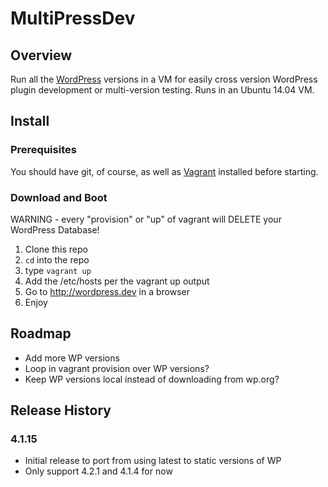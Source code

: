 # MultiPressDev

## Overview

Run all the [WordPress](https://wordpress.org) versions in a
VM for easily cross version WordPress plugin development or
multi-version testing.  Runs in an Ubuntu 14.04 VM.

## Install

### Prerequisites

You should have git, of course, as well as
[Vagrant](https://www.vagrantup.com/) installed before starting.

### Download and Boot

WARNING - every "provision" or "up" of vagrant will DELETE your WordPress
Database!

1. Clone this repo
1. `cd` into the repo
1. type `vagrant up`
1. Add the /etc/hosts per the vagrant up output
1. Go to http://wordpress.dev in a browser
1. Enjoy


## Roadmap
* Add more WP versions
* Loop in vagrant provision over WP versions?
* Keep WP versions local instead of downloading from wp.org?

## Release History

### 4.1.15
* Initial release to port from using latest to static versions of WP
* Only support 4.2.1 and 4.1.4 for now
